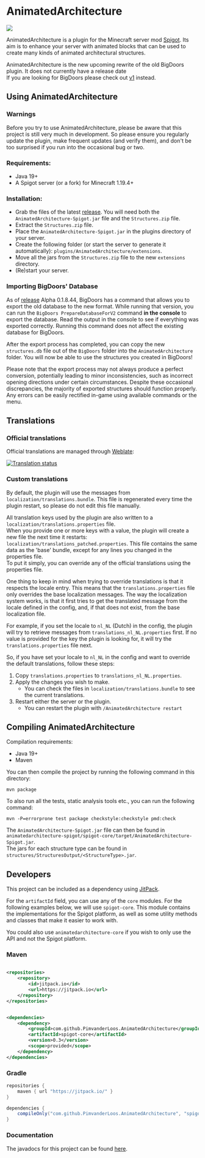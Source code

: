 # AnimatedArchitecture

[![](https://jitpack.io/v/PimvanderLoos/AnimatedArchitecture.svg)](https://jitpack.io/#PimvanderLoos/AnimatedArchitecture)

AnimatedArchitecture is a plugin for the Minecraft server mod [Spigot](https://spigotmc.org). Its aim is to enhance your
server with animated blocks that can be used to create many kinds of animated architectural structures.

AnimatedArchitecture is the new upcoming rewrite of the old BigDoors plugin. It does not currently have a release
date<br>
If you are looking for BigDoors please check out [v1](https://github.com/PimvanderLoos/BigDoors/) instead.

## Using AnimatedArchitecture

### Warnings

Before you try to use AnimatedArchitecture, please be aware that this project is still very much in development. So
please ensure you regularly update the plugin, make frequent updates (and verify them), and don't be too surprised if
you run into the occasional bug or two.

### Requirements:

* Java 19+
* A Spigot server (or a fork) for Minecraft 1.19.4+

### Installation:

* Grab the files of the latest [release](https://github.com/PimvanderLoos/AnimatedArchitecture/releases). You will need
  both the `AnimatedArchitecture-Spigot.jar` file and the `Structures.zip` file.
* Extract the `Structures.zip` file.
* Place the `AnimatedArchitecture-Spigot.jar` in the plugins directory of your server.
* Create the following folder (or start the server to generate it
  automatically): `plugins/AnimatedArchitecture/extensions`.
* Move all the jars from the `Structures.zip` file to the new `extensions` directory.
* (Re)start your server.

### Importing BigDoors' Database

As of [release](https://github.com/PimvanderLoos/BigDoors/releases) Alpha 0.1.8.44, BigDoors has a command that allows
you to export the old
database to the new format. While running that version, you can run the `BigDoors PrepareDatabaseForV2` command <b>in
the console</b> to export the database. Read the output in the console to see if everything was exported correctly.
Running this command does not affect the existing database for BigDoors.

After the export process has completed, you can copy the new `structures.db` file out of the `BigDoors` folder into
the `AnimatedArchitecture` folder. You will now be able to use the structures you created in BigDoors!

Please note that the export process may not always produce a perfect conversion, potentially leading to minor
inconsistencies, such as incorrect opening directions under certain circumstances. Despite these occasional
discrepancies, the majority of exported structures should function properly. Any errors can be easily rectified in-game
using available commands or the menu.

## Translations

### Official translations

Official translations are managed through [Weblate](https://hosted.weblate.org/projects/AnimatedArchitecture/):

<a href="https://hosted.weblate.org/engage/AnimatedArchitecture/">
<img src="https://hosted.weblate.org/widgets/AnimatedArchitecture/-/multi-auto.svg" alt="Translation status" />
</a>

### Custom translations

By default, the plugin will use the messages from `localization/translations.bundle`.
This file is regenerated every time the plugin restart, so please do not edit this file manually.

All translation keys used by the plugin are also written to a `localization/translations.properties` file.</br>
When you provide one or more keys with a value, the plugin will create a new file the next time it restarts:
`localization/translations_patched.properties`. This file contains the same data as the 'base' bundle, except for any
lines you changed in the properties file.</br>
To put it simply, you can override any of the official translations using the properties file.

One thing to keep in mind when trying to override translations is that it respects the locale entry.
This means that the `translations.properties` file only overrides the base localization messages.
The way the localization system works, is that it first tries to get the translated message from the locale defined in
the config, and, if that does not exist, from the base localization file.

For example, if you set the locale to `nl_NL` (Dutch) in the config, the plugin will try to retrieve messages from
`translations_nl_NL.properties` first. If no value is provided for the key the plugin is looking for, it will try the
`translations.properties` file next.

So, if you have set your locale to `nl_NL` in the config and want to override the default translations,
follow these steps:

1) Copy `translations.properties` to `translations_nl_NL.properties`.
2) Apply the changes you wish to make.
    * You can check the files in `localization/translations.bundle` to see the current translations.
3) Restart either the server or the plugin.
    * You can restart the plugin with `/AnimatedArchitecture restart`

## Compiling AnimatedArchitecture

Compilation requirements:

* Java 19+
* Maven

You can then compile the project by running the following command in this directory:

```mvn package```

To also run all the tests, static analysis tools etc., you can run the following command:

```mvn -P=errorprone test package checkstyle:checkstyle pmd:check```

The `AnimatedArchitecture-Spigot.jar` file can then be found
in `animatedarchitecture-spigot/spigot-core/target/AnimatedArchitecture-Spigot.jar`.</br>
The jars for each structure type can be found in `structures/StructuresOutput/<StructureType>.jar`.

## Developers

This project can be included as a dependency using [JitPack](https://jitpack.io/#PimvanderLoos/AnimatedArchitecture).

For the `artifactId` field, you can use any of the `core` modules. For the following examples below, we will
use `spigot-core`. This module contains the implementations for the Spigot platform, as well as some utility methods and
classes that make it easier to work with.

You could also use `animatedarchitecture-core` if you wish to only use the API and not the Spigot platform.

### Maven

```xml

<repositories>
    <repository>
        <id>jitpack.io</id>
        <url>https://jitpack.io</url>
    </repository>
</repositories>
```

```xml

<dependencies>
    <dependency>
        <groupId>com.github.PimvanderLoos.AnimatedArchitecture</groupId>
        <artifactId>spigot-core</artifactId>
        <version>0.3</version>
        <scope>provided</scope>
    </dependency>
</dependencies>
```

### Gradle

```gradle
repositories {
    maven { url "https://jitpack.io/" }
}

dependencies {
    compileOnly("com.github.PimvanderLoos.AnimatedArchitecture", "spigot-core", "0.3")
}
```

### Documentation

The javadocs for this project can be found [here](https://pimvanderloos.github.io/AnimatedArchitecture/javadoc/).
